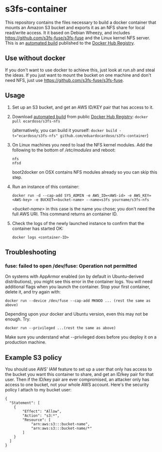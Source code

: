 # s3fs-container
This repository contains the files necessary to build a docker container that mounts an Amazon S3 bucket and exports it as an NFS share for local read/write access. It it based on Debian Wheezy, and includes https://github.com/s3fs-fuse/s3fs-fuse and the Linux kernel NFS server. This is an [automated build](https://hub.docker.com/r/ecardoso/s3fs-nfs/) published to the [Docker Hub Registry](https://hub.docker.com/).

## Use without docker
If you don't want to use docker to achieve this, just look at _run.sh_ and steal the ideas. If you just want to mount the bucket on one machine and don't need NFS, just use https://github.com/s3fs-fuse/s3fs-fuse.

## Usage
1. Set up an S3 bucket, and get an AWS ID/KEY pair that has access to it.
2. Download [automated build](https://registry.hub.docker.com/u/ecardoso/s3fs-nfs/) from public [Docker Hub Registry](https://registry.hub.docker.com/): `docker pull ecardoso/s3fs-nfs`

   (alternatively, you can build it yourself: `docker build -t="ecardoso/s3fs-nfs" github.com/eduardocardoso/s3fs-container`)
4. On Linux machines you need to load the NFS kernel modules. Add the following to the bottom of _/etc/modules_ and reboot:

    ```
    nfs
    nfsd
    ```
    boot2docker on OSX contains NFS modules already so you can skip this step.
5. Run an instance of this container:

    ```
    docker run -d --cap-add SYS_ADMIN -e AWS_ID=<AWS-id> -e AWS_KEY=<AWS-key> -e BUCKET=<bucket-name> --name=s3fs yourname/s3fs-nfs
    ```
    _\<bucket-name\>_ in this case is the name you chose; you don't need the full AWS URI. This command returns an container ID.
6. Check the logs of the newly launched instance to confirm that the container has started OK:

    ```
    docker logs <container-ID>
    ```

## Troubleshooting
### fuse: failed to open /dev/fuse: Operation not permitted
On systems with AppArmor enabled (on by default in Ubuntu-derived distributions), you might see this error in the container logs. You will need additional flags when you launch the container. Stop your first container, delete it, and try again with:
```
docker run --device /dev/fuse --cap-add MKNOD ... (rest the same as above)
```
Depending upon your docker and Ubuntu version, even this may not be enough. Try:
```
docker run --privileged ...(rest the same as above)
``` 
Make sure you understand what --privileged does before you deploy it on a production machine.

## Example S3 policy
You should use AWS' IAM feature to set up a user that only has access to the bucket you want this container to share, and get an ID/key pair for that user. Then if the ID/key pair are ever compromised, an attacker only has access to one bucket, not your whole AWS account. Here's the security policy I attach to my bucket user:
```
{
  "Statement": [
    {
        "Effect": "Allow",
        "Action": "s3:*",
        "Resource": [
            "arn:aws:s3:::bucket-name",
            "arn:aws:s3:::bucket-name/*"
        ]
    }
  ]
}
```
